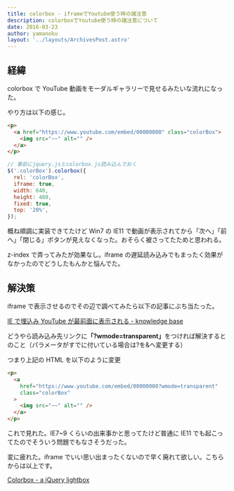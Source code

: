 ```yaml
---
title: colorbox - iframeでYoutube使う時の諸注意
description: colorboxでYoutube使う時の諸注意について
date: 2016-03-23
author: yamanoku
layout: '../layouts/ArchivesPost.astro'
---
```


## 経緯

colorbox で YouTube 動画をモーダルギャラリーで見せるみたいな流れになった。

やり方は以下の感じ。

```html
<p>
  <a href="https://www.youtube.com/embed/00000000" class="colorBox">
    <img src="~~" alt="" />
  </a>
</p>
```

```js
// 事前にjquery.jsとcolorbox.js読み込んでおく
$('.colorBox').colorbox({
  rel: 'colorBox',
  iframe: true,
  width: 640,
  height: 480,
  fixed: true,
  top: '20%',
});
```

概ね順調に実装できてたけど Win7 の IE11 で動画が表示されてから「次へ」「前へ」「閉じる」ボタンが見えなくなった。おそらく被さってたためと思われる。

z-index で弄ってみたが効果なし。iframe の遅延読み込みでもまったく効果がなかったのでどうしたもんかと悩んでた。

## 解決策

iframe で表示させるのでその辺で調べてみたら以下の記事にぶち当たった。

[IE で埋込み YouTube が最前面に表示される - knowledge base](http://shinimae.hatenablog.com/entry/2016/01/08/184617)

どうやら読み込み先リンクに<b>「?wmode=transparent」</b>をつければ解決するとのこと（パラメータがすでに付いている場合は?を&へ変更する）

つまり上記の HTML を以下のように変更

```html
<p>
  <a
    href="https://www.youtube.com/embed/00000000?wmode=transparent"
    class="colorBox"
  >
    <img src="~~" alt="" />
  </a>
</p>
```

これで見れた。IE7~9 くらいの出来事かと思ってたけど普通に IE11 でも起こってたのでそういう問題でもなさそうだった。

変に疲れた。iframe でいい思い出まったくないので早く廃れて欲しい。こちらからは以上です。

[Colorbox - a jQuery lightbox](http://www.jacklmoore.com/colorbox/)
